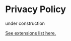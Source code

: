 # Privacy Policy

under construction

[See extensions list here.](https://chrome.google.com/webstore/search/rawbytz?_category=extensions)